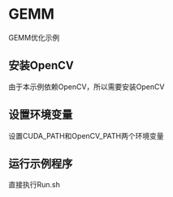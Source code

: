 # GEMM
GEMM优化示例

## 安装OpenCV
由于本示例依赖OpenCV，所以需要安装OpenCV

## 设置环境变量
设置CUDA_PATH和OpenCV_PATH两个环境变量

## 运行示例程序
直接执行Run.sh
